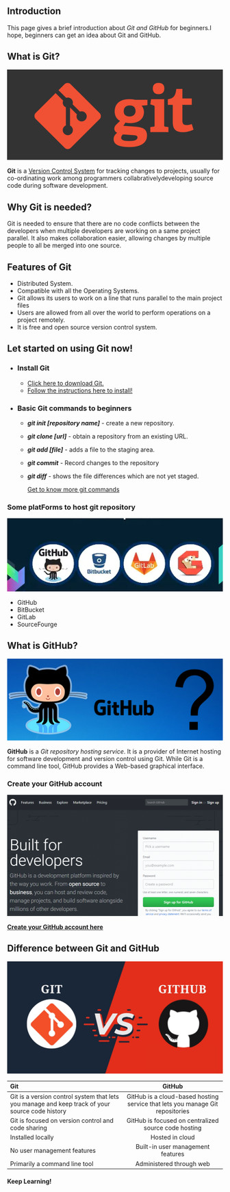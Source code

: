 ## **Introduction**
This page gives a brief introduction about _Git and GitHub_ for beginners.I hope, beginners can get an idea about Git and GitHub.

## **What is Git?**

![Git](https://github.com/sankavi23/Git-and-GitHub/blob/gh-pages/Images/8ogqpfkvqqpyfbs3w6p7.png)

**Git** is a [Version Control System](https://en.wikipedia.org/wiki/Version_control) for tracking changes to projects, usually for co-ordinating work among programmers collabrativelydeveloping source code during software development.

## **Why Git is needed?**
Git is needed to ensure that there are no code conflicts between the developers when multiple developers are working on a same project parallel.
It also makes collaboration easier, allowing changes by multiple people to all be merged into one source.

## **Features of Git**

+ Distributed System.
+ Compatible with all the Operating Systems.
+ Git allows its users to work on a line that runs parallel to the main project files
+ Users are allowed from all over the world to perform operations on a project remotely.
+ It is free and open source version control system.


## **Let started on using Git now!**

* ### **Install Git**
  - [Click here to download Git.](https://git-scm.com/downloads)
  - [Follow the instructions here to install!](https://git-scm.com/book/en/v2/Getting-Started-Installing-Git)
* ### **Basic Git commands to beginners**

  + **_git init [repository name]_** - create a new repository.
  + **_git clone [url]_**            - obtain a repository from an existing URL.
  + **_git add [file]_**             - adds a file to the staging area.
  + **_git commit_**                 - Record changes to the repository 
  + **_git diff_**                   - shows the file differences which are not yet staged.

    [Get to know more git commands](https://git-scm.com/docs/git)

### **Some platForms to host git repository**

![platforms](https://github.com/sankavi23/Git-and-GitHub/blob/gh-pages/Images/Screenshot%20(620).png)
  + GitHub
  + BitBucket
  + GitLab
  + SourceFourge


## **What is GitHub?**

![GitHub](https://github.com/sankavi23/Git-and-GitHub/blob/gh-pages/Images/1-github-explained.png)

**GitHub** is a _Git repository hosting service_. 
 It is a provider of Internet hosting for software development and version control using Git.
 While Git is a command line tool, GitHub provides a Web-based graphical interface.


### **Create your GitHub account**

![account](https://github.com/sankavi23/Git-and-GitHub/blob/gh-pages/Images/what-is-github-0.png)

[**Create your GitHub account here**](https://github.com/)


## **Difference between Git and GitHub**

![gitvsgithub](https://github.com/sankavi23/Git-and-GitHub/blob/gh-pages/Images/Git-Vs-GitHub.jpg)

|**Git**|**GitHub**|
| :----------------------------------------------------------|:------------:| 
|Git is a version control system that lets you manage and keep track of your source code history| GitHub is a cloud-based hosting service that lets you manage Git repositories | 
|Git is focused on version control and code sharing| GitHub is focused on centralized source code hosting|
|Installed locally| Hosted in cloud|
|No user management features| Built-in user management features|
|Primarily a command line tool| Administered through web|


#### **Keep Learning!**

 

